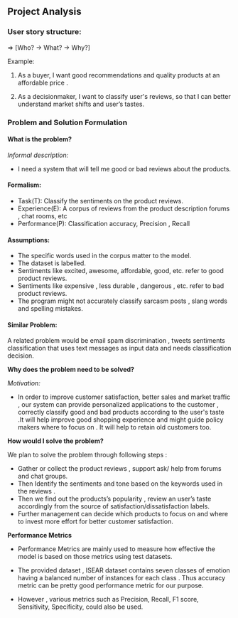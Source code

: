 ## Project Analysis
### User story structure:
=> [Who? -> What? -> Why?]
 
Example:
1. As a buyer, I want good recommendations and quality products at an affordable price .
 
2. As a decisionmaker, I want to classify user's reviews, so that I can better understand market shifts and user’s tastes.
 
### Problem and Solution Formulation
 
#### **What is the problem?**
*Informal description:*
* I need a system that will tell me good or bad reviews about the products.
 
 
#### **Formalism:**
 
* Task(T): Classify the sentiments on the  product reviews.
* Experience(E): A corpus of reviews from the product description forums , chat rooms, etc
* Performance(P): Classification accuracy, Precision , Recall
 
#### **Assumptions:**
 
* The specific words used in the corpus matter to the model.
* The dataset is labelled.
* Sentiments like excited, awesome, affordable, good, etc. refer to good product reviews.
* Sentiments like expensive , less durable , dangerous , etc. refer to bad product reviews.
* The program might not accurately  classify sarcasm posts , slang words and spelling mistakes.
 
 
#### **Similar Problem:**
 
A related problem would be email spam discrimination , tweets sentiments classification that uses text messages as input data and needs classification decision.
 
 
**Why does the problem need to be solved?**
 
*Motivation:*
* In order to  improve customer satisfaction, better sales and market traffic , our system can provide personalized applications to the customer , correctly classify good and bad products according to the user's taste .It will help improve good shopping experience and might guide policy makers where to focus on .  It will help to retain old customers too.
 
 
**How would I solve the problem?**
 
We plan to solve the problem through following steps :
 
* Gather or collect  the product reviews , support ask/ help from forums and chat groups.
* Then Identify the sentiments and tone based on the keywords used in the reviews .
* Then we find out  the products’s popularity , review an user’s taste accordingly from the source of satisfaction/dissatisfaction labels.
* Further management can decide which products to focus on and where to invest more effort for better customer satisfaction.
 
 
**Performance Metrics**
* Performance Metrics are mainly used to measure how effective the model is based on those metrics using test datasets.
 
* The provided dataset , ISEAR dataset contains seven classes of emotion having a balanced number of instances for each class . Thus accuracy metric can be pretty good performance metric for our purpose.
 
* However , various metrics such as Precision, Recall, F1 score, Sensitivity, Specificity, could also be used.

